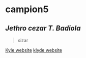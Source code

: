 # campion5
## *Jethro cezar T. Badiola*
> sizar

[Kyle website](https://static-generator.github.io/campion36/)
[klyde website](https://static-generator.github.io/campion9/)
